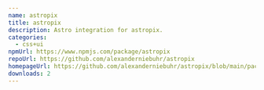 ```yaml
---
name: astropix
title: astropix
description: Astro integration for astropix.
categories:
  - css+ui
npmUrl: https://www.npmjs.com/package/astropix
repoUrl: https://github.com/alexanderniebuhr/astropix
homepageUrl: https://github.com/alexanderniebuhr/astropix/blob/main/packages/astropix/README.md
downloads: 2
---
```

